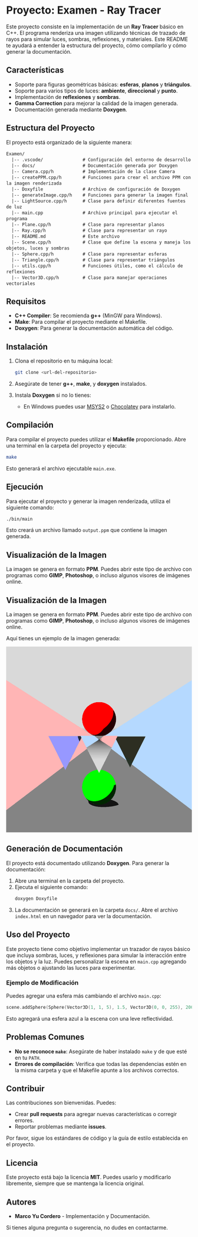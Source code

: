 # Proyecto: Examen - Ray Tracer

Este proyecto consiste en la implementación de un **Ray Tracer** básico en C++. El programa renderiza una imagen utilizando técnicas de trazado de rayos para simular luces, sombras, reflexiones, y materiales. Este README te ayudará a entender la estructura del proyecto, cómo compilarlo y cómo generar la documentación.

## Características
- Soporte para figuras geométricas básicas: **esferas**, **planos** y **triángulos**.
- Soporte para varios tipos de luces: **ambiente**, **direccional** y **punto**.
- Implementación de **reflexiones** y **sombras**.
- **Gamma Correction** para mejorar la calidad de la imagen generada.
- Documentación generada mediante **Doxygen**.

## Estructura del Proyecto
El proyecto está organizado de la siguiente manera:

```
Examen/
  |-- .vscode/               # Configuración del entorno de desarrollo
  |-- docs/                  # Documentación generada por Doxygen
  |-- Camera.cpp/h           # Implementación de la clase Camera
  |-- createPPM.cpp/h        # Funciones para crear el archivo PPM con la imagen renderizada
  |-- Doxyfile               # Archivo de configuración de Doxygen
  |-- generateImage.cpp/h    # Funciones para generar la imagen final
  |-- LightSource.cpp/h      # Clase para definir diferentes fuentes de luz
  |-- main.cpp               # Archivo principal para ejecutar el programa
  |-- Plane.cpp/h            # Clase para representar planos
  |-- Ray.cpp/h              # Clase para representar un rayo
  |-- README.md              # Este archivo
  |-- Scene.cpp/h            # Clase que define la escena y maneja los objetos, luces y sombras
  |-- Sphere.cpp/h           # Clase para representar esferas
  |-- Triangle.cpp/h         # Clase para representar triángulos
  |-- utils.cpp/h            # Funciones útiles, como el cálculo de reflexiones
  |-- Vector3D.cpp/h         # Clase para manejar operaciones vectoriales
```

## Requisitos
- **C++ Compiler**: Se recomienda **g++** (MinGW para Windows).
- **Make**: Para compilar el proyecto mediante el Makefile.
- **Doxygen**: Para generar la documentación automática del código.

## Instalación
1. Clona el repositorio en tu máquina local:
   ```sh
   git clone <url-del-repositorio>
   ```

2. Asegúrate de tener **g++**, **make**, y **doxygen** instalados.

3. Instala **Doxygen** si no lo tienes:
   - En Windows puedes usar [MSYS2](https://www.msys2.org/) o [Chocolatey](https://chocolatey.org/) para instalarlo.

## Compilación
Para compilar el proyecto puedes utilizar el **Makefile** proporcionado. Abre una terminal en la carpeta del proyecto y ejecuta:

```sh
make
```
Esto generará el archivo ejecutable `main.exe`.

## Ejecución
Para ejecutar el proyecto y generar la imagen renderizada, utiliza el siguiente comando:

```sh
./bin/main
```
Esto creará un archivo llamado `output.ppm` que contiene la imagen generada.

## Visualización de la Imagen
La imagen se genera en formato **PPM**. Puedes abrir este tipo de archivo con programas como **GIMP**, **Photoshop**, o incluso algunos visores de imágenes online.

## Visualización de la Imagen

La imagen se genera en formato **PPM**. Puedes abrir este tipo de archivo con programas como **GIMP**, **Photoshop**, o incluso algunos visores de imágenes online.

Aquí tienes un ejemplo de la imagen generada:

![Imagen renderizada](output.png)

## Generación de Documentación
El proyecto está documentado utilizando **Doxygen**. Para generar la documentación:

1. Abre una terminal en la carpeta del proyecto.
2. Ejecuta el siguiente comando:
   ```sh
   doxygen Doxyfile
   ```
3. La documentación se generará en la carpeta `docs/`. Abre el archivo `index.html` en un navegador para ver la documentación.

## Uso del Proyecto
Este proyecto tiene como objetivo implementar un trazador de rayos básico que incluya sombras, luces, y reflexiones para simular la interacción entre los objetos y la luz. Puedes personalizar la escena en `main.cpp` agregando más objetos o ajustando las luces para experimentar.

### Ejemplo de Modificación
Puedes agregar una esfera más cambiando el archivo `main.cpp`:
```cpp
scene.addSphere(Sphere(Vector3D(1, 1, 5), 1.5, Vector3D(0, 0, 255), 200, 0.3));
```
Esto agregará una esfera azul a la escena con una leve reflectividad.

## Problemas Comunes
- **No se reconoce `make`**: Asegúrate de haber instalado `make` y de que esté en tu `PATH`.
- **Errores de compilación**: Verifica que todas las dependencias estén en la misma carpeta y que el Makefile apunte a los archivos correctos.

## Contribuir
Las contribuciones son bienvenidas. Puedes:
- Crear **pull requests** para agregar nuevas características o corregir errores.
- Reportar problemas mediante **issues**.

Por favor, sigue los estándares de código y la guía de estilo establecida en el proyecto.

## Licencia
Este proyecto está bajo la licencia **MIT**. Puedes usarlo y modificarlo libremente, siempre que se mantenga la licencia original.

## Autores
- **Marco Yu Cordero** - Implementación y Documentación.

Si tienes alguna pregunta o sugerencia, no dudes en contactarme.


